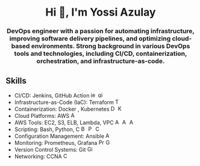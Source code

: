 <h1 align="center">Hi 👋, I'm Yossi Azulay</h1>
<h3 align="center">DevOps engineer with a passion for automating infrastructure, improving software delivery pipelines, and optimizing cloud-based environments. Strong background in various DevOps tools and technologies, including CI/CD, containerization, orchestration, and infrastructure-as-code.</h3>

## Skills
- CI/CD: Jenkins, GitHub Action <img src="https://github.com/simple-icons/simple-icons/blob/develop/icons/jenkins.svg" alt="jenkins" width="15" height="15"> <img src="https://github.com/simple-icons/simple-icons/blob/develop/icons/githubactions.svg" alt="githubaction" width="15" height="15">
- Infrastructure-as-Code (IaC): Terraform <img src="https://github.com/simple-icons/simple-icons/blob/develop/icons/terraform.svg" alt="Terraform" width="15" height="15">
- Containerization: Docker , Kubernetes <img src="https://github.com/simple-icons/simple-icons/blob/develop/icons/docker.svg" alt="Docker" width="15" height="15"> <img src="https://github.com/simple-icons/simple-icons/blob/develop/icons/kubernetes.svg" alt="Kubernetes" width="15" height="15">
- Cloud Platforms: AWS <img src="https://github.com/simple-icons/simple-icons/blob/develop/icons/amazonaws.svg" alt="AWS" width="15" height="15">
- AWS Tools: EC2, S3, ELB, Lambda, VPC <img src="https://github.com/simple-icons/simple-icons/blob/develop/icons/amazonec2.svg" alt="AWS" width="15" height="15"> <img src="https://github.com/simple-icons/simple-icons/blob/develop/icons/amazons3.svg" alt="AWS" width="15" height="15"> <img src="https://github.com/simple-icons/simple-icons/blob/develop/icons/awslambda.svg" alt="AWS" width="15" height="15">
- Scripting: Bash, Python, C <img src="https://github.com/simple-icons/simple-icons/blob/develop/icons/gnubash.svg" alt="Bash" width="15" height="15"> <img src="https://github.com/simple-icons/simple-icons/blob/develop/icons/python.svg" alt="Python" width="15" height="15"> <img src="https://github.com/simple-icons/simple-icons/blob/develop/icons/c.svg" alt="C" width="15" height="15">
- Configuration Management: Ansible <img src="https://github.com/simple-icons/simple-icons/blob/develop/icons/ansible.svg" alt="Ansible" width="15" height="15">
- Monitoring: Prometheus, Grafana <img src="https://github.com/simple-icons/simple-icons/blob/develop/icons/prometheus.svg" alt="Prometheus" width="15" height="15"> <img src="https://github.com/simple-icons/simple-icons/blob/develop/icons/grafana.svg" alt="Grafana" width="15" height="15">
- Version Control Systems: Git <img src="https://github.com/simple-icons/simple-icons/blob/develop/icons/git.svg" alt="Git" width="15" height="15">
- Networking: CCNA <img src="https://github.com/simple-icons/simple-icons/blob/develop/icons/cisco.svg" alt="CCNA" width="15" height="15">

